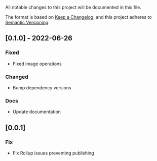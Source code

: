 All notable changes to this project will be documented in this file.

The format is based on [Keep a Changelog](https://keepachangelog.com/en/1.0.0/),
and this project adheres to [Semantic Versioning](https://semver.org/spec/v2.0.0.html).

## [0.1.0] - 2022-06-26

### Fixed

- Fixed image operations

### Changed

- Bump dependency versions

### Docs

- Update documentation

## [0.0.1]

### Fix

- Fix Rollup issues preventing publishing
